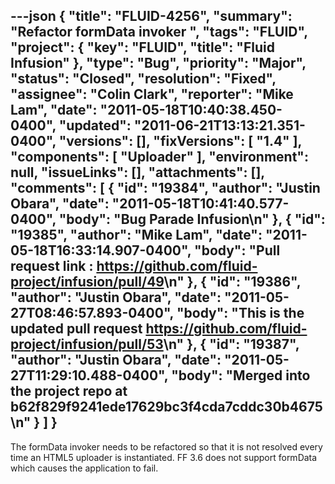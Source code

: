 ---json
{
  "title": "FLUID-4256",
  "summary": "Refactor formData invoker ",
  "tags": "FLUID",
  "project": {
    "key": "FLUID",
    "title": "Fluid Infusion"
  },
  "type": "Bug",
  "priority": "Major",
  "status": "Closed",
  "resolution": "Fixed",
  "assignee": "Colin Clark",
  "reporter": "Mike Lam",
  "date": "2011-05-18T10:40:38.450-0400",
  "updated": "2011-06-21T13:13:21.351-0400",
  "versions": [],
  "fixVersions": [
    "1.4"
  ],
  "components": [
    "Uploader"
  ],
  "environment": null,
  "issueLinks": [],
  "attachments": [],
  "comments": [
    {
      "id": "19384",
      "author": "Justin Obara",
      "date": "2011-05-18T10:41:40.577-0400",
      "body": "Bug Parade Infusion\n"
    },
    {
      "id": "19385",
      "author": "Mike Lam",
      "date": "2011-05-18T16:33:14.907-0400",
      "body": "Pull request link :   <https://github.com/fluid-project/infusion/pull/49>\n"
    },
    {
      "id": "19386",
      "author": "Justin Obara",
      "date": "2011-05-27T08:46:57.893-0400",
      "body": "This is the updated pull request <https://github.com/fluid-project/infusion/pull/53>\n"
    },
    {
      "id": "19387",
      "author": "Justin Obara",
      "date": "2011-05-27T11:29:10.488-0400",
      "body": "Merged into the project repo at b62f829f9241ede17629bc3f4cda7cddc30b4675\n"
    }
  ]
}
---
The formData invoker needs to be refactored so that it is not resolved every time an HTML5 uploader is instantiated.   FF 3.6 does not support formData which causes the application to fail.

        